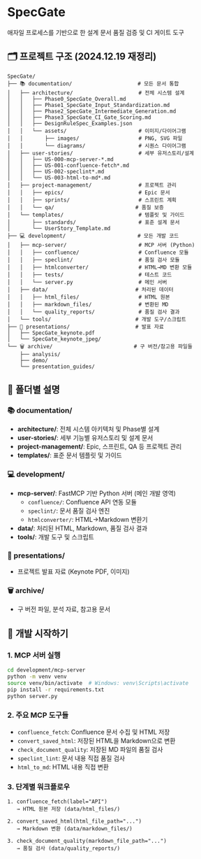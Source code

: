 # SpecGate

애자일 프로세스를 기반으로 한 설계 문서 품질 검증 및 CI 게이트 도구

## 🗂️ 프로젝트 구조 (2024.12.19 재정리)

```
SpecGate/
├── 📚 documentation/                     # 모든 문서 통합
│   ├── architecture/                     # 전체 시스템 설계
│   │   ├── Phase0_SpecGate_Overall.md
│   │   ├── Phase1_SpecGate_Input_Standardization.md
│   │   ├── Phase2_SpecGate_Intermediate_Generation.md
│   │   ├── Phase3_SpecGate_CI_Gate_Scoring.md
│   │   ├── DesignRuleSpec_Examples.json
│   │   └── assets/                       # 이미지/다이어그램
│   │       ├── images/                   # PNG, SVG 파일
│   │       └── diagrams/                 # 시퀀스 다이어그램
│   ├── user-stories/                     # 세부 유저스토리/설계
│   │   ├── US-000-mcp-server-*.md
│   │   ├── US-001-confluence-fetch*.md
│   │   ├── US-002-speclint*.md
│   │   └── US-003-html-to-md*.md
│   ├── project-management/               # 프로젝트 관리
│   │   ├── epics/                        # Epic 문서
│   │   ├── sprints/                      # 스프린트 계획
│   │   └── qa/                          # 품질 보증
│   └── templates/                        # 템플릿 및 가이드
│       ├── standards/                    # 표준 설계 문서
│       └── UserStory_Template.md
├── 💻 development/                       # 모든 개발 코드
│   ├── mcp-server/                       # MCP 서버 (Python)
│   │   ├── confluence/                   # Confluence 모듈
│   │   ├── speclint/                     # 품질 검사 모듈
│   │   ├── htmlconverter/                # HTML→MD 변환 모듈
│   │   ├── tests/                        # 테스트 코드
│   │   └── server.py                     # 메인 서버
│   ├── data/                            # 처리된 데이터
│   │   ├── html_files/                   # HTML 원본
│   │   ├── markdown_files/               # 변환된 MD
│   │   └── quality_reports/              # 품질 검사 결과
│   └── tools/                           # 개발 도구/스크립트
├── 🎥 presentations/                     # 발표 자료
│   ├── SpecGate_keynote.pdf
│   └── SpecGate_keynote_jpeg/
└── 🗑️ archive/                          # 구 버전/참고용 파일들
    ├── analysis/
    ├── demo/
    └── presentation_guides/
```

## 📂 폴더별 설명

### 📚 documentation/
- **architecture/**: 전체 시스템 아키텍처 및 Phase별 설계
- **user-stories/**: 세부 기능별 유저스토리 및 설계 문서
- **project-management/**: Epic, 스프린트, QA 등 프로젝트 관리
- **templates/**: 표준 문서 템플릿 및 가이드

### 💻 development/
- **mcp-server/**: FastMCP 기반 Python 서버 (메인 개발 영역)
  - `confluence/`: Confluence API 연동 모듈
  - `speclint/`: 문서 품질 검사 엔진
  - `htmlconverter/`: HTML→Markdown 변환기
- **data/**: 처리된 HTML, Markdown, 품질 검사 결과
- **tools/**: 개발 도구 및 스크립트

### 🎥 presentations/
- 프로젝트 발표 자료 (Keynote PDF, 이미지)

### 🗑️ archive/
- 구 버전 파일, 분석 자료, 참고용 문서

## 🚀 개발 시작하기

### 1. MCP 서버 실행
```bash
cd development/mcp-server
python -m venv venv
source venv/bin/activate  # Windows: venv\Scripts\activate
pip install -r requirements.txt
python server.py
```

### 2. 주요 MCP 도구들
- `confluence_fetch`: Confluence 문서 수집 및 HTML 저장
- `convert_saved_html`: 저장된 HTML을 Markdown으로 변환
- `check_document_quality`: 저장된 MD 파일의 품질 검사
- `speclint_lint`: 문서 내용 직접 품질 검사
- `html_to_md`: HTML 내용 직접 변환

### 3. 단계별 워크플로우
```
1. confluence_fetch(label="API") 
   → HTML 원본 저장 (data/html_files/)

2. convert_saved_html(html_file_path="...") 
   → Markdown 변환 (data/markdown_files/)

3. check_document_quality(markdown_file_path="...") 
   → 품질 검사 (data/quality_reports/)
```
